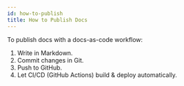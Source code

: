 ```yaml
---
id: how-to-publish
title: How to Publish Docs
---
```


To publish docs with a docs-as-code workflow:

1. Write in Markdown.
2. Commit changes in Git.
3. Push to GitHub.
4. Let CI/CD (GitHub Actions) build & deploy automatically.
